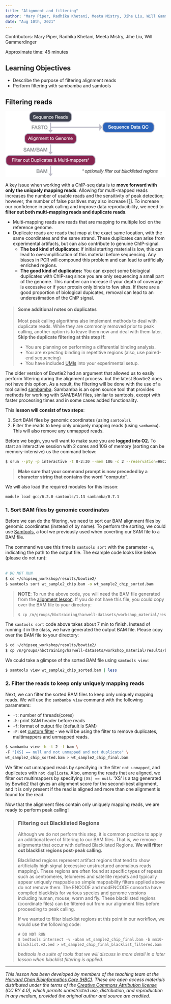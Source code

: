 ```yaml
---
title: "Alignment and filtering"
author: "Mary Piper, Radhika Khetani, Meeta Mistry, Jihe Liu, Will Gammerdinger"
date: "Aug 10th, 2021"
---
```


Contributors: Mary Piper, Radhika Khetani, Meeta Mistry, Jihe Liu, Will Gammerdinger

Approximate time: 45 minutes

## Learning Objectives

* Describe the purpose of filtering alignment reads
* Perform filtering with sambamba and samtools

## Filtering reads

<p align="center">
 <img src="../img/chipseq_filterworkflow_sept2021.png" width="600">
</p>


A key issue when working with a ChIP-seq data is to **move forward with only the uniquely mapping reads**.  Allowing for multi-mapped reads increases the number of usable reads and the sensitivity of peak detection; however, the number of false positives may also increase [[1]](https://www.ncbi.nlm.nih.gov/pubmed/21779159/). To increase our confidence in peak calling and improve data reproducibility, we need to **filter out both multi-mapping reads and duplicate reads**.

* Multi-mapping reads are reads that are mapping to multiple loci on the reference genome.
* Duplicate reads are reads that map at the exact same location, with the same coordinates and the same strand. These duplicates can arise from experimental artifacts, but can also contribute to genuine ChIP-signal.
    * **The bad kind of duplicates:** If initial starting material is low, this can lead to overamplification of this material before sequencing. Any biases in PCR will compound this problem and can lead to artificially enriched regions. 
    * **The good kind of duplicates:** You can expect some biological duplicates with ChIP-seq since you are only sequencing a small part of the genome. This number can increase if your depth of coverage is excessive or if your protein only binds to few sites. If there are a good proportion of biological dupicates, removal can lead to an underestimation of the ChIP signal. 

> #### Some additional notes on duplicates
> Most peak calling algorithms also implement methods to deal with duplicate reads. While they are commonly removed prior to peak calling, another option is to leave them now and deal with them later. **Skip the duplicate filtering at this step if**:
> * You are planning on performing a differential binding analysis.
> * You are expecting binding in repetitive regions (also, use paired-end sequencing) 
> * You have included [UMIs](https://www.illumina.com/techniques/sequencing/ngs-library-prep/multiplexing/unique-molecular-identifiers.html) into your experimental setup.

The older version of Bowtie2 had an argument that allowed us to easily perform filtering during the alignment process. but the latest Bowtie2 does not have this option. As a result, the filtering will be done with the use of a tool called [sambamba](https://lomereiter.github.io/sambamba/). Sambamba is an open source tool that provides methods for working with SAM/BAM files, similar to samtools, except with faster processing times and in some cases added functionality. 

This **lesson will consist of two steps**:

1. Sort BAM files by genomic coordinates (using `samtools`).
2. Filter the reads to keep only uniquely mapping reads (using `sambamba`). This will also remove any unmapped reads.

Before we begin, you will want to make sure you are **logged into O2.** To start an interactive session with 2 cores and 10G of memory (sorting can be memory-intensive) us the command below:

```bash
$ srun --pty -p interactive -t 0-2:30 --mem 10G -c 2 --reservation=HBC2 /bin/bash
```
> **Make sure that your command prompt is now preceded by a character string that contains the word "compute".**

We will also load the required modules for this lesson:

```bash
module load gcc/6.2.0 samtools/1.13 sambamba/0.7.1
```


### 1. Sort BAM files by genomic coordinates

Before we can do the filtering, we need to sort our BAM alignment files by genomic coordinates (instead of by name). To perform the sorting, we could use [Samtools](http://www.htslib.org/), a tool we previously used when coverting our SAM file to a BAM file. 

The command we use this time is `samtools sort` with the parameter `-o`, indicating the path to the output file. The example code looks like below (please do not run):

``` bash

# DO NOT RUN
$ cd ~/chipseq_workshop/results/bowtie2/
$ samtools sort wt_sample2_chip.bam -o wt_sample2_chip_sorted.bam
```

> **NOTE**: To run the above code, you will need the BAM file generated from the [alignment lesson](04_alignment_using_bowtie2.md). If you do not have this file, you could copy over the BAM file to your directory:
>
> ```bash
> $ cp /n/groups/hbctraining/harwell-datasets/workshop_material/results/bowtie2/wt_sample2_chip.bam ~/chipseq_workshop/results/bowtie2/wt_sample2_chip.bam
> ``` 

The `samtools sort` code above takes about 7 min to finish. Instead of running it in the class, we have generated the output BAM file. Please copy over the BAM file to your directory:

```bash
$ cd ~/chipseq_workshop/results/bowtie2/
$ cp /n/groups/hbctraining/harwell-datasets/workshop_material/results/bowtie2/wt_sample2_chip_sorted.bam ~/chipseq_workshop/results/bowtie2/wt_sample2_chip_sorted.bam
```

We could take a glimpse of the sorted BAM file using `samtools view`:

```bash
$ samtools view wt_sample2_chip_sorted.bam | less
```

### 2. Filter the reads to keep only uniquely mapping reads

Next, we can filter the sorted BAM files to keep only uniquely mapping reads. We will use the `sambamba view` command with the following parameters:

* `-t`: number of threads(cores)
* `-h`: print SAM header before reads
* `-f`: format of output file (default is SAM)
* `-F`: set [custom filter](https://github.com/lomereiter/sambamba/wiki/%5Bsambamba-view%5D-Filter-expression-syntax) - we will be using the filter to remove duplicates, multimappers and unmapped reads.

```bash
$ sambamba view -h -t 2 -f bam \
-F "[XS] == null and not unmapped and not duplicate" \
wt_sample2_chip_sorted.bam > wt_sample2_chip_final.bam
```

We filter out unmapped reads by specifying in the filter `not unmapped`, and duplicates with `not duplicate`. Also, among the reads that are aligned, we filter out multimappers by specifying `[XS] == null`. 'XS' is a tag generated by Bowtie2 that gives an alignment score for the second-best alignment, and it is only present if the read is aligned and more than one alignment is found for the read.

Now that the alignment files contain only uniquely mapping reads, we are ready to perform peak calling!


> ### Filtering out Blacklisted Regions
> Although we do not perform this step, it is common practice to apply an additional level of filtering to our BAM files. That is, we remove alignments that occur with defined Blacklisted Regions. **We will filter out blacklist regions post-peak calling.**
> 
> Blacklisted regions represent artifact regions that tend to show artificially high signal (excessive unstructured anomalous reads mapping). These regions are often found at specific types of repeats such as centromeres, telomeres and satellite repeats and typically appear uniquely mappable so simple mappability filters applied above do not remove them. The ENCODE and modENCODE consortia have compiled blacklists for various species and genome versions including human, mouse, worm and fly. These blacklisted regions (coordinate files) can be filtered out from our alignment files before proceeding to peak calling.
> 
> If we wanted to filter blacklist regions at this point in our workflow, we would use the following code:
> 
> ``` 
> # DO NOT RUN
> $ bedtools intersect -v -abam wt_sample2_chip_final.bam -b mm10-blacklist.v2.bed > wt_sample2_chip_final_blacklist_filtered.bam
> ```
> 
> _bedtools is a suite of tools that we will discuss in more detail in a later lesson when blacklist filtering is applied._


***
*This lesson has been developed by members of the teaching team at the [Harvard Chan Bioinformatics Core (HBC)](http://bioinformatics.sph.harvard.edu/). These are open access materials distributed under the terms of the [Creative Commons Attribution license](https://creativecommons.org/licenses/by/4.0/) (CC BY 4.0), which permits unrestricted use, distribution, and reproduction in any medium, provided the original author and source are credited.*

